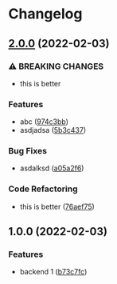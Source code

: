 # Changelog

## [2.0.0](https://github.com/kalosisz/git-w/compare/backend-v1.0.0...backend-v2.0.0) (2022-02-03)


### ⚠ BREAKING CHANGES

* this is better

### Features

* abc ([974c3bb](https://github.com/kalosisz/git-w/commit/974c3bb2c508498aed6e7112ee639e567806419c))
* asdjadsa ([5b3c437](https://github.com/kalosisz/git-w/commit/5b3c43710432f9425903a9f8d8a2d0c833e3a80f))


### Bug Fixes

* asdalksd ([a05a2f6](https://github.com/kalosisz/git-w/commit/a05a2f6dbc153c8a388244a68ea04653c7b88e1b))


### Code Refactoring

* this is better ([76aef75](https://github.com/kalosisz/git-w/commit/76aef757e0a1ad51aea1224ae45a1ee7e0f4ecad))

## 1.0.0 (2022-02-03)


### Features

* backend 1 ([b73c7fc](https://github.com/kalosisz/git-w/commit/b73c7fc47cc8d7559ac7f67eb5b0d8b1767fc984))
